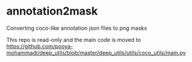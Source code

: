 # annotation2mask
Converting coco-like annotation json files to png masks

This repo is read-only and the main code is moved to https://github.com/pooya-mohammadi/deep_utils/blob/master/deep_utils/utils/coco_utils/main.py
